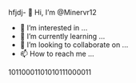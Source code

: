 hfjdj- 👋 Hi, I’m @Minervr12
- 👀 I’m interested in ...
- 🌱 I’m currently learning ...
- 💞️ I’m looking to collaborate on ...
- 📫 How to reach me ...

<!---
Minervr12/Minervr12 is a ✨ special ✨ repository because its `README.md` (this file) appears on your GitHub profile.
You can click thehfjfjfjjf Preview link to take a look at your changes.
--->10110001101010111000011
